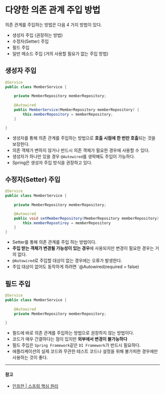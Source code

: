 # 다양한 의존 관계 주입 방법

의존 관계를 주입하는 방법은 다음 4 가지 방법이 있다.

- 생성자 주입 (권장하는 방법)
- 수정자(Setter) 주입
- 필드 주입
- 일반 메소드 주입 (거의 사용할 필요가 없는 주입 방법)

## 생성자 주입
```java
@Service
public class MemberService {
	
	private MemberRepository memberRepository;
	
	@Autowired
	public MemberService(MemberRepository memberRepository) {
		this.memberRepository = memberRepository;
	}

}
```

- 생성자를 통해 의존 관계를 주입하는 방법으로 **호출 시점에 한 번만 호출**되는 것을 보장한다.
- 의존 객체가 변하지 않거나 반드시 의존 객체가 필요한 경우에 사용할 수 있다.
- 생성자가 하나만 있을 경우 `@Autowired`를 생략해도 주입이 가능하다.
- Spring은 생성자 주입 방식을 권장하고 있다.

## 수정자(Setter) 주입

```java
@Service
public class MemberService {
	
	private MemberRepository memberRepository;

	@Autowired
	public void setMemberRepository(MemberRepository memberRepository) {
		this.memberRepsotiroy = memberRepository
	}
}
```

- Setter를 통해 의존 관계를 주입 하는 방법이다.
- **주입 받는 객체가 변경될 가능성이 있는 경우**에 사용되지만 변경이 필요한 경우는 거의 없다.
- `@Autowired`로 주입할 대상이 없는 경우에는 오류가 발생한다.
- 주입 대상이 없어도 동작하게 하려면 `@Autowired(required = false)

## 필드 주입

```java
@Service
public class MemberService {
  
    @Autowired
    private MemberRepository memberRepository;
    
}
```

- 필드에 바로 의존 관계를 주입하는 방법으로 권장하지 않는 방법이다.
- 코드가 매우 간결하다는 점이 있지만 **외부에서 변경이 불가능하다**
- 필드 주입은 `Spring Framework`같은 `DI Framework`가 반드시 필요하다.
- 애플리케이션의 실제 코드와 무관한 테스트 코드나 설정을 위해 불가피한 경우에만 사용하는 것이 좋다.

---

#### 참고

- [인프런 | 스프링 핵심 원리](https://www.inflearn.com/course/%EC%8A%A4%ED%94%84%EB%A7%81-%ED%95%B5%EC%8B%AC-%EC%9B%90%EB%A6%AC-%EA%B8%B0%EB%B3%B8%ED%8E%B8)
